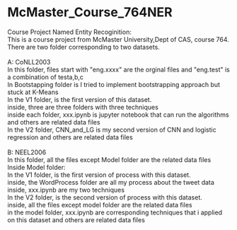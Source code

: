 # McMaster_Course_764NER
Course Project Named Entity Recoginition:<br>
This is a course project from McMaster University,Dept of CAS, course 764.<br>
There are two folder corresponding to two datasets.<br>
<br>
A: CoNLL2003<br>
In this folder, files start with "eng.xxxx" are the orginal files and "eng.test" is a combination of testa,b,c<br>
In Bootstapping folder is I tried to implement bootstrapping approach but stuck at K-Means<br>
In the V1 folder, is the first version of this dataset.<br>
inside, three are three folders with three techniques<br>
inside each folder, xxx.ipynb is jupyter notebook that can run the algorithms and others are related data files<br>
In the V2 folder, CNN_and_LG is my second version of CNN and logistic regression and others are related data files<br>
<br>
B: NEEL2006<br>
In this folder, all the files except Model folder are the related data files<br>
Inside Model folder:<br>
In the V1 folder, is the first version of process with this dataset.<br>
inside, the WordProcess folder are all my process about the tweet data<br>
inside, xxx.ipynb are my two techniques<br>
In the V2 folder, is the second version of process with this dataset.<br>
inside,  all the files except model folder are the related data files<br>
in the model folder, xxx.ipynb are corresponding techniques that i applied on this dataset and others are related data files<br>
